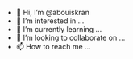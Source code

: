 - 👋 Hi, I’m @abouiskran
- 👀 I’m interested in ...
- 🌱 I’m currently learning ...
- 💞️ I’m looking to collaborate on ...
- 📫 How to reach me ...

<!---
abouiskran/abouiskran is a ✨ special ✨ repository because its `README.md` (this file) appears on your GitHub profile.
You can click the Preview link to take a look at your changes.
--->
